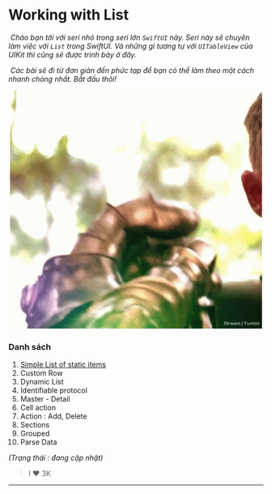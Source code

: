 # Working with List

​		*Chào bạn tới với seri nhỏ trong seri lớn `SwiftUI` này. Seri này sẽ chuyên làm việc với `List` trong SwiftUI. Và những gì tương tự với `UITableView` của UIKit thì cũng sẽ được trình bày ở đây.*

​		*Các bài sẽ đi từ đơn giản đến phức tạp để bạn có thể làm theo một cách nhanh chóng nhất. Bắt đầu thôi!*

<p align="center">
  <img src="../assets/images/WorkingWithLists/tenor.gif" alt="SwiftUI"/>
</p>

### Danh sách

1. [Simple List of static items](./WorkingWithLists/SimpleList)
2. Custom Row
3. Dynamic List 
4. Identifiable protocol 
5. Master - Detail
6. Cell action
7. Action : Add, Delete
8. Sections
9. Grouped
10. Parse Data

*(Trạng thái : đang cập nhật)*



> I ❤️ 3K

---

